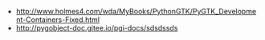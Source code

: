 * http://www.holmes4.com/wda/MyBooks/PythonGTK/PyGTK_Development-Containers-Fixed.html
* http://pygobject-doc.gitee.io/pgi-docs/sdsdssds

